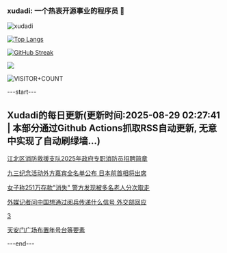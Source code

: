 ### xudadi: 一个热衷开源事业的程序员 👋

![xudadi](https://github-readme-stats-git-masterorgs-github-readme-stats-team.vercel.app/api?username=xudadi)

[![Top Langs](https://github-readme-stats.vercel.app/api/top-langs/?username=xudadi)](https://github.com/anuraghazra/github-readme-stats)

[![GitHub Streak](https://streak-stats.demolab.com?user=xudadi&locale=zh_Hans)](https://git.io/streak-stats)

![](https://raw.githubusercontent.com/xudadi/xudadi/main/assets/github-contribution-grid-snake.svg)

![VISITOR+COUNT](https://komarev.com/ghpvc/?username=xudadi&label=VISITOR+COUNT)


---start---

## Xudadi的每日更新(更新时间:2025-08-29 02:27:41 | 本部分通过Github Actions抓取RSS自动更新, 无意中实现了自动刷绿墙...)

[江北区消防救援支队2025年政府专职消防员招聘简章](https://www.gongkaoleida.com/article/2592918)

[九三纪念活动外方嘉宾全名单公布 日本前首相将出席](https://m.163.com/news/article/K8238073051482MP.html)

[女子称251万存款"消失" 警方发现被多名老人分次取走](https://m.163.com/news/article/K8050AGO0514R9OJ.html)

[外媒记者问中国想通过阅兵传递什么信号 外交部回应](https://m.163.com/news/article/K81V7SA70001899O.html)

[3](https://m.163.com/touch/news/sub/domestic)

[天安门广场布置年号台等要素](https://m.163.com/news/article/K81S37QR0001899O.html)

---end---

